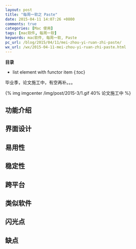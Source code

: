 ```yaml
---
layout: post
title: "每周一软之 Paste"
date: 2015-04-11 14:07:26 +0800
comments: true
categories: [Mac 使用]
tags: [mac软件, 每周一软]
keywords: mac软件, 每周一软, Paste
pc_url: /blog/2015/04/11/mei-zhou-yi-ruan-zhi-paste/
wx_url: /wx/2015-04-11-mei-zhou-yi-ruan-zhi-paste.html
---
```


__目录__

* list element with functor item
{:toc}

<!-- excerpt start -->

毕业季，论文施工中，有空再补。。。

{% img imgcenter /img/post/2015-3/1.gif 40% 论文施工中 %}

<!-- excerpt end -->

## 功能介绍

## 界面设计

## 易用性

## 稳定性

## 跨平台

## 类似软件

## 闪光点

## 缺点
